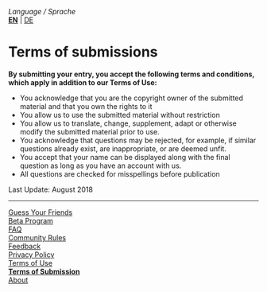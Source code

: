 _Language / Sprache_<br />
[__EN__](/terms-of-submissions-en) | [DE](/terms-of-submissions)

# Terms of submissions

__By submitting your entry, you accept the following terms and conditions, which apply in addition to our Terms of Use:__

- You acknowledge that you are the copyright owner of the submitted material and that you own the rights to it
- You allow us to use the submitted material without restriction
- You allow us to translate, change, supplement, adapt or otherwise modify the submitted material prior to use.
- You acknowledge that questions may be rejected, for example, if similar questions already exist, are inappropriate, or are deemed unfit.
- You accept that your name can be displayed along with the final question as long as you have an account with us.
- All questions are checked for misspellings before publication

Last Update: August 2018

---

[Guess Your Friends](/index-en)<br />
[Beta Program](/beta-program-en)<br />
[FAQ](/faq-en)<br />
[Community Rules](/community-rules-en)<br />
[Feedback](/feedback-en)<br />
[Privacy Policy](/privacy-en)<br />
[Terms of Use](/terms-of-use-en)<br />
[__Terms of Submission__](/terms-of-submissions-en)<br />
[About](/about-en)